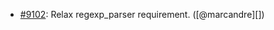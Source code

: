* [#9102](https://github.com/rubocop-hq/rubocop/pull/9102): Relax regexp_parser requirement. ([@marcandre][])
